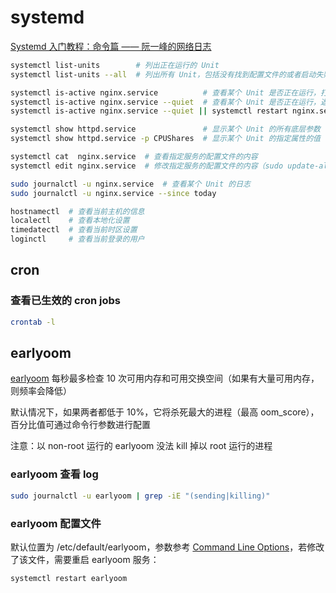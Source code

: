 # systemd

[Systemd 入门教程：命令篇 —— 阮一峰的网络日志](https://www.ruanyifeng.com/blog/2016/03/systemd-tutorial-commands.html)

```bash
systemctl list-units        # 列出正在运行的 Unit
systemctl list-units --all  # 列出所有 Unit，包括没有找到配置文件的或者启动失败的

systemctl is-active nginx.service          # 查看某个 Unit 是否正在运行，打印 active 并返回 0，或打印 inactive 并返回非零值
systemctl is-active nginx.service --quiet  # 查看某个 Unit 是否正在运行，返回 0，或返回非零值
systemctl is-active nginx.service --quiet || systemctl restart nginx.service

systemctl show httpd.service               # 显示某个 Unit 的所有底层参数
systemctl show httpd.service -p CPUShares  # 显示某个 Unit 的指定属性的值

systemctl cat  nginx.service  # 查看指定服务的配置文件的内容
systemctl edit nginx.service  # 修改指定服务的配置文件的内容（sudo update-alternatives --config editor 可以手动选择 editor，例如使用 vim）

sudo journalctl -u nginx.service  # 查看某个 Unit 的日志
sudo journalctl -u nginx.service --since today

hostnamectl  # 查看当前主机的信息
localectl    # 查看本地化设置
timedatectl  # 查看当前时区设置
loginctl     # 查看当前登录的用户
```

## cron

### 查看已生效的 cron jobs

```bash
crontab -l
```

## earlyoom

[earlyoom](https://github.com/rfjakob/earlyoom) 每秒最多检查 10 次可用内存和可用交换空间（如果有大量可用内存，则频率会降低）

默认情况下，如果两者都低于 10%，它将杀死最大的进程（最高 oom_score），百分比值可通过命令行参数进行配置

注意：以 non-root 运行的 earlyoom 没法 kill 掉以 root 运行的进程

### earlyoom 查看 log

```bash
sudo journalctl -u earlyoom | grep -iE "(sending|killing)"
```

### earlyoom 配置文件

默认位置为 /etc/default/earlyoom，参数参考 [Command Line Options](https://github.com/rfjakob/earlyoom?tab=readme-ov-file#command-line-options)，若修改了该文件，需要重启 earlyoom 服务：

```bash
systemctl restart earlyoom
```
